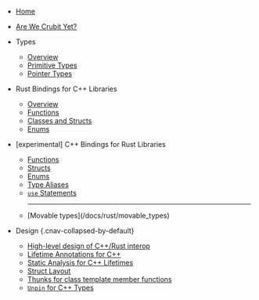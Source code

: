 <!--* css: "//depot/docs/includes/sitemap.css" *-->

*   [Home](/docs/index.md)
*   [Are We Crubit Yet?](/docs/overview/status)
*   Types

    *   [Overview](/docs/types/)
    *   [Primitive Types](/docs/types/primitive)
    *   [Pointer Types](/docs/types/pointer)

*   Rust Bindings for C++ Libraries

    *   [Overview](/docs/cpp/)
    *   [Functions](/docs/cpp/functions)
    *   [Classes and Structs](/docs/cpp/classes_and_structs)
    *   [Enums](/docs/cpp/enums)

*   \[experimental\] C++ Bindings for Rust Libraries

    *   [Functions](/docs/rust/functions)
    *   [Structs](/docs/rust/structs)
    *   [Enums](/docs/rust/enums)
    *   [Type Aliases](/docs/rust/type_aliases)
    *   [`use` Statements](/docs/rust/use_statements)
    *   <hr> [Movable types](/docs/rust/movable_types)

*   Design {.cnav-collapsed-by-default}

    *   [High-level design of C++/Rust interop](/docs/design/design.md)
    *   [Lifetime Annotations for C++](/docs/design/lifetime_annotations_cpp.md)
    *   [Static Analysis for C++ Lifetimes](/docs/design/lifetimes_static_analysis.md)
    *   [Struct Layout](/docs/design/struct_layout.md)
    *   [Thunks for class template member functions](/docs/design/thunks_for_class_template_member_functions.md)
    *   [`Unpin` for C++ Types](/docs/design/unpin.md)
